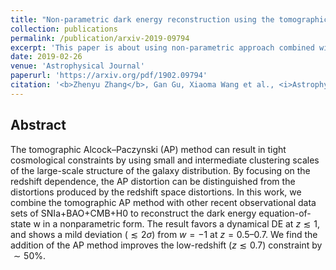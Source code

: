 ```yaml
---
title: "Non-parametric dark energy reconstruction using the tomographic Alcock-Paczynski test"
collection: publications
permalink: /publication/arxiv-2019-09794
excerpt: 'This paper is about using non-parametric approach combined with Alcock-Paczynski test to constrain the dark energy equation-of-state parameter.'
date: 2019-02-26
venue: 'Astrophysical Journal'
paperurl: 'https://arxiv.org/pdf/1902.09794'
citation: '<b>Zhenyu Zhang</b>, Gan Gu, Xiaoma Wang et al., <i>Astrophys. J.</i>, 878 (2019) 2, 137'
---
```


<head>
    <script src="https://cdn.mathjax.org/mathjax/latest/MathJax.js?config=TeX-AMS-MML_HTMLorMML" type="text/javascript"></script>
    <script type="text/x-mathjax-config">
        MathJax.Hub.Config({
            tex2jax: {
            skipTags: ['script', 'noscript', 'style', 'textarea', 'pre'],
            inlineMath: [['$','$']]
            }
        });
    </script>
</head>

Abstract
--------------

The tomographic Alcock–Paczynski (AP) method can result in tight cosmological constraints by using small and intermediate clustering scales of the large-scale structure of the galaxy distribution. By focusing on the redshift dependence, the AP distortion can be distinguished from the distortions produced by the redshift space distortions. In this work, we combine the tomographic AP method with other recent observational data sets of SNIa+BAO+CMB+H0 to reconstruct the dark energy equation-of-state w in a nonparametric form. The result favors a dynamical DE at $z \lesssim 1$, and shows a mild deviation ($\lesssim 2σ$) from $w = −1$ at $z = 0.5–0.7$. We find the addition of the AP method improves the low-redshift ($z \lesssim 0.7$) constraint by $∼ 50\%$.
